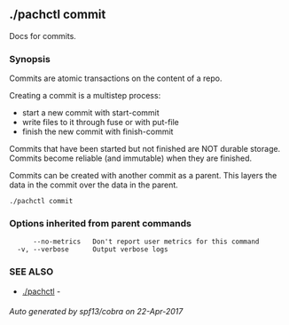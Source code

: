 ## ./pachctl commit

Docs for commits.

### Synopsis


Commits are atomic transactions on the content of a repo.

Creating a commit is a multistep process:
- start a new commit with start-commit
- write files to it through fuse or with put-file
- finish the new commit with finish-commit

Commits that have been started but not finished are NOT durable storage.
Commits become reliable (and immutable) when they are finished.

Commits can be created with another commit as a parent.
This layers the data in the commit over the data in the parent.


```
./pachctl commit
```

### Options inherited from parent commands

```
      --no-metrics   Don't report user metrics for this command
  -v, --verbose      Output verbose logs
```

### SEE ALSO
* [./pachctl](./pachctl.md)	 - 

###### Auto generated by spf13/cobra on 22-Apr-2017
